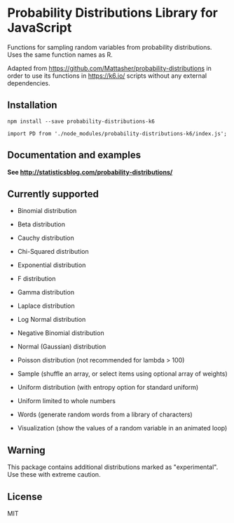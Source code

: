 # Probability Distributions Library for JavaScript
Functions for sampling random variables from probability distributions. Uses the same function names as R.

Adapted from https://github.com/Mattasher/probability-distributions in order to use its functions in https://k6.io/ scripts without any external dependencies.


## Installation

`npm install --save probability-distributions-k6`

`import PD from './node_modules/probability-distributions-k6/index.js';`

## Documentation and examples
**See <a href="http://statisticsblog.com/probability-distributions/">http://statisticsblog.com/probability-distributions/</a>**


## Currently supported

- Binomial distribution

- Beta distribution

- Cauchy distribution

- Chi-Squared distribution

- Exponential distribution

- F distribution

- Gamma distribution

- Laplace distribution

- Log Normal distribution

- Negative Binomial distribution

- Normal (Gaussian) distribution

- Poisson distribution (not recommended for lambda > 100)

- Sample (shuffle an array, or select items using optional array of weights)

- Uniform distribution (with entropy option for standard uniform)

- Uniform limited to whole numbers

- Words (generate random words from a library of characters)

- Visualization (show the values of a random variable in an animated loop)


## Warning

This package contains additional distributions marked as "experimental". Use these with extreme caution.


## License

MIT